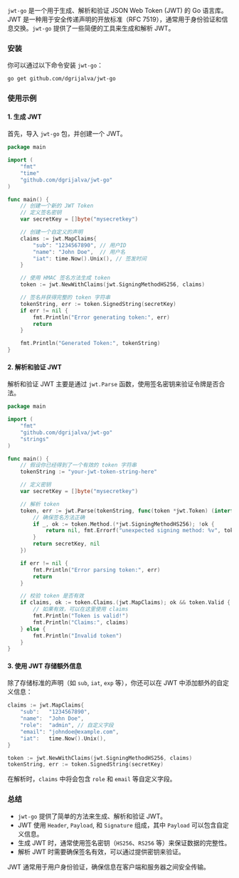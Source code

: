 `jwt-go` 是一个用于生成、解析和验证 JSON Web Token (JWT) 的 Go 语言库。JWT 是一种用于安全传递声明的开放标准（RFC 7519），通常用于身份验证和信息交换。`jwt-go` 提供了一些简便的工具来生成和解析 JWT。

### 安装

你可以通过以下命令安装 `jwt-go`：

```bash
go get github.com/dgrijalva/jwt-go
```

### 使用示例

#### 1. 生成 JWT

首先，导入 `jwt-go` 包，并创建一个 JWT。

```go
package main

import (
	"fmt"
	"time"
	"github.com/dgrijalva/jwt-go"
)

func main() {
	// 创建一个新的 JWT Token
	// 定义签名密钥
	var secretKey = []byte("mysecretkey")

	// 创建一个自定义的声明
	claims := jwt.MapClaims{
		"sub": "1234567890", // 用户ID
		"name": "John Doe",  // 用户名
		"iat": time.Now().Unix(), // 签发时间
	}

	// 使用 HMAC 签名方法生成 token
	token := jwt.NewWithClaims(jwt.SigningMethodHS256, claims)

	// 签名并获得完整的 token 字符串
	tokenString, err := token.SignedString(secretKey)
	if err != nil {
		fmt.Println("Error generating token:", err)
		return
	}

	fmt.Println("Generated Token:", tokenString)
}
```

#### 2. 解析和验证 JWT

解析和验证 JWT 主要是通过 `jwt.Parse` 函数，使用签名密钥来验证令牌是否合法。

```go
package main

import (
	"fmt"
	"github.com/dgrijalva/jwt-go"
	"strings"
)

func main() {
	// 假设你已经得到了一个有效的 token 字符串
	tokenString := "your-jwt-token-string-here"

	// 定义密钥
	var secretKey = []byte("mysecretkey")

	// 解析 token
	token, err := jwt.Parse(tokenString, func(token *jwt.Token) (interface{}, error) {
		// 确保签名方法正确
		if _, ok := token.Method.(*jwt.SigningMethodHS256); !ok {
			return nil, fmt.Errorf("unexpected signing method: %v", token.Header["alg"])
		}
		return secretKey, nil
	})

	if err != nil {
		fmt.Println("Error parsing token:", err)
		return
	}

	// 校验 token 是否有效
	if claims, ok := token.Claims.(jwt.MapClaims); ok && token.Valid {
		// 如果有效，可以在这里使用 claims
		fmt.Println("Token is valid!")
		fmt.Println("Claims:", claims)
	} else {
		fmt.Println("Invalid token")
	}
}
```

#### 3. 使用 JWT 存储额外信息

除了存储标准的声明（如 `sub`, `iat`, `exp` 等），你还可以在 JWT 中添加额外的自定义信息：

```go
claims := jwt.MapClaims{
	"sub":   "1234567890",
	"name":  "John Doe",
	"role":  "admin", // 自定义字段
	"email": "johndoe@example.com",
	"iat":   time.Now().Unix(),
}

token := jwt.NewWithClaims(jwt.SigningMethodHS256, claims)
tokenString, err := token.SignedString(secretKey)
```

在解析时，`claims` 中将会包含 `role` 和 `email` 等自定义字段。

### 总结

- `jwt-go` 提供了简单的方法来生成、解析和验证 JWT。
- JWT 使用 `Header`, `Payload`, 和 `Signature` 组成，其中 `Payload` 可以包含自定义信息。
- 生成 JWT 时，通常使用签名密钥（`HS256`、`RS256` 等）来保证数据的完整性。
- 解析 JWT 时需要确保签名有效，可以通过提供密钥来验证。

JWT 通常用于用户身份验证，确保信息在客户端和服务器之间安全传输。